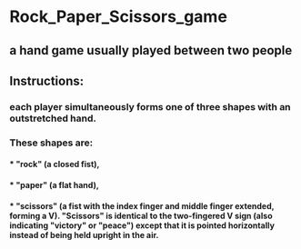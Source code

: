 # Rock_Paper_Scissors_game

   ## a hand game usually played between two people

## Instructions:

###  each player simultaneously forms one of three shapes with an outstretched hand.
###   These shapes are:

   #### * "rock" (a closed fist),
   #### * "paper" (a flat hand),
   #### * "scissors" (a fist with the index finger and middle finger extended, forming a V). "Scissors" is identical to the two-fingered V sign (also indicating "victory" or "peace") except that it is pointed horizontally instead of being held upright in the air.
